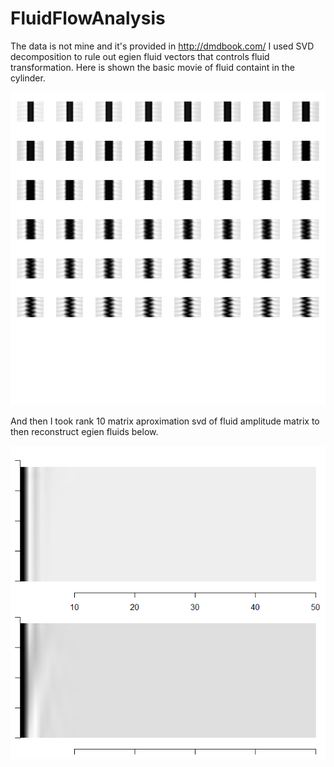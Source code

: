 # FluidFlowAnalysis

The data is not mine and it's provided in http://dmdbook.com/
I used SVD decomposition to rule out egien fluid vectors that controls fluid transformation. Here is shown the basic movie of fluid containt in the cylinder.

![alt text](fluid_flows.png)

And then I took rank 10 matrix aproximation svd of fluid amplitude matrix to then reconstruct egien fluids below.

![alt text](egien_flows.png)
